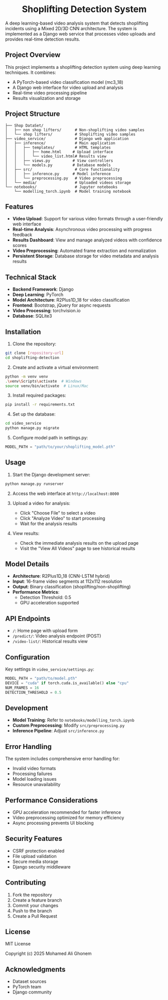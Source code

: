 # <center>Shoplifting Detection System<center>

A deep learning-based video analysis system that detects shoplifting incidents using a Mixed 2D/3D CNN architecture. The system is implemented as a Django web service that processes video uploads and provides real-time detection results.

## Project Overview

This project implements a shoplifting detection system using deep learning techniques. It combines:
- A PyTorch-based video classification model (mc3_18)
- A Django web interface for video upload and analysis
- Real-time video processing pipeline
- Results visualization and storage

## Project Structure

```
├── Shop DataSet/
│   ├── non shop lifters/      # Non-shoplifting video samples
│   └── shop lifters/          # Shoplifting video samples
├── video_service/             # Django web application
│   ├── inference/             # Main application
│   │   ├── templates/         # HTML templates
│   │   │   ├── home.html     # Upload interface
│   │   │   └── video_list.html# Results view
│   │   ├── views.py          # View controllers
│   │   └── models.py         # Database models
│   ├── src/                   # Core functionality
│   │   ├── inference.py      # Model inference
│   │   └── preprocessing.py   # Video preprocessing
│   └── media/                 # Uploaded videos storage
└── notebooks/                 # Jupyter notebooks
    └── modelling_torch.ipynb  # Model training notebook

```

## Features

- **Video Upload**: Support for various video formats through a user-friendly web interface
- **Real-time Analysis**: Asynchronous video processing with progress feedback
- **Results Dashboard**: View and manage analyzed videos with confidence scores
- **Video Preprocessing**: Automated frame extraction and normalization
- **Persistent Storage**: Database storage for video metadata and analysis results

## Technical Stack

- **Backend Framework**: Django
- **Deep Learning**: PyTorch
- **Model Architecture**: R2Plus1D_18 for video classification
- **Frontend**: Bootstrap, jQuery for async requests
- **Video Processing**: torchvision.io
- **Database**: SQLite3

## Installation

1. Clone the repository:
```bash
git clone [repository-url]
cd shoplifting-detection
```

2. Create and activate a virtual environment:
```bash
python -m venv venv
.\venv\Scripts\activate  # Windows
source venv/bin/activate  # Linux/Mac
```

3. Install required packages:
```bash
pip install -r requirements.txt
```

4. Set up the database:
```bash
cd video_service
python manage.py migrate
```

5. Configure model path in settings.py:
```python
MODEL_PATH = "path/to/your/shoplifting_model.pth"
```

## Usage

1. Start the Django development server:
```bash
python manage.py runserver
```

2. Access the web interface at `http://localhost:8000`

3. Upload a video for analysis:
   - Click "Choose File" to select a video
   - Click "Analyze Video" to start processing
   - Wait for the analysis results

4. View results:
   - Check the immediate analysis results on the upload page
   - Visit the "View All Videos" page to see historical results

## Model Details

- **Architecture**: R2Plus1D_18 (CNN-LSTM hybrid)
- **Input**: 16-frame video segments at 112x112 resolution
- **Output**: Binary classification (shoplifting/non-shoplifting)
- **Performance Metrics**:
  - Detection Threshold: 0.5
  - GPU acceleration supported

## API Endpoints

- `/`: Home page with upload form
- `/predict/`: Video analysis endpoint (POST)
- `/video-list/`: Historical results view

## Configuration

Key settings in `video_service/settings.py`:
```python
MODEL_PATH = "path/to/model.pth"
DEVICE = "cuda" if torch.cuda.is_available() else "cpu"
NUM_FRAMES = 16
DETECTION_THRESHOLD = 0.5
```

## Development

- **Model Training**: Refer to `notebooks/modelling_torch.ipynb`
- **Custom Preprocessing**: Modify `src/preprocessing.py`
- **Inference Pipeline**: Adjust `src/inference.py`

## Error Handling

The system includes comprehensive error handling for:
- Invalid video formats
- Processing failures
- Model loading issues
- Resource unavailability

## Performance Considerations

- GPU acceleration recommended for faster inference
- Video preprocessing optimized for memory efficiency
- Async processing prevents UI blocking

## Security Features

- CSRF protection enabled
- File upload validation
- Secure media storage
- Django security middleware

## Contributing

1. Fork the repository
2. Create a feature branch
3. Commit your changes
4. Push to the branch
5. Create a Pull Request

## License

MIT License

Copyright (c) 2025 Mohamed Ali Ghonem


## Acknowledgments

- Dataset sources
- PyTorch team
- Django community


